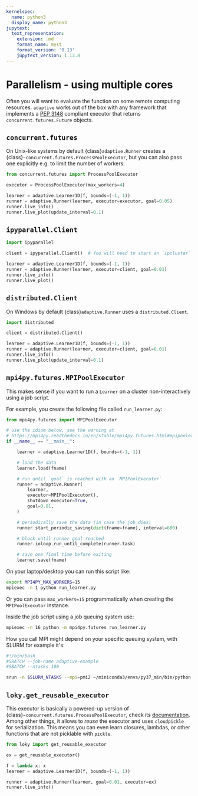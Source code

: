 ```yaml
---
kernelspec:
  name: python3
  display_name: python3
jupytext:
  text_representation:
    extension: .md
    format_name: myst
    format_version: '0.13'
    jupytext_version: 1.13.8
---
```

# Parallelism - using multiple cores

Often you will want to evaluate the function on some remote computing resources.
`adaptive` works out of the box with any framework that implements a [PEP 3148](https://www.python.org/dev/peps/pep-3148/) compliant executor that returns `concurrent.futures.Future` objects.

## `concurrent.futures`

On Unix-like systems by default {class}`adaptive.Runner` creates a {class}`~concurrent.futures.ProcessPoolExecutor`, but you can also pass one explicitly e.g. to limit the number of workers:

```python
from concurrent.futures import ProcessPoolExecutor

executor = ProcessPoolExecutor(max_workers=4)

learner = adaptive.Learner1D(f, bounds=(-1, 1))
runner = adaptive.Runner(learner, executor=executor, goal=0.05)
runner.live_info()
runner.live_plot(update_interval=0.1)
```

## `ipyparallel.Client`

```python
import ipyparallel

client = ipyparallel.Client()  # You will need to start an `ipcluster` to make this work

learner = adaptive.Learner1D(f, bounds=(-1, 1))
runner = adaptive.Runner(learner, executor=client, goal=0.01)
runner.live_info()
runner.live_plot()
```

## `distributed.Client`

On Windows by default {class}`adaptive.Runner` uses a `distributed.Client`.

```python
import distributed

client = distributed.Client()

learner = adaptive.Learner1D(f, bounds=(-1, 1))
runner = adaptive.Runner(learner, executor=client, goal=0.01)
runner.live_info()
runner.live_plot(update_interval=0.1)
```

## `mpi4py.futures.MPIPoolExecutor`

This makes sense if you want to run a `Learner` on a cluster non-interactively using a job script.

For example, you create the following file called `run_learner.py`:

```python
from mpi4py.futures import MPIPoolExecutor

# use the idiom below, see the warning at
# https://mpi4py.readthedocs.io/en/stable/mpi4py.futures.html#mpipoolexecutor
if __name__ == "__main__":

    learner = adaptive.Learner1D(f, bounds=(-1, 1))

    # load the data
    learner.load(fname)

    # run until `goal` is reached with an `MPIPoolExecutor`
    runner = adaptive.Runner(
        learner,
        executor=MPIPoolExecutor(),
        shutdown_executor=True,
        goal=0.01,
    )

    # periodically save the data (in case the job dies)
    runner.start_periodic_saving(dict(fname=fname), interval=600)

    # block until runner goal reached
    runner.ioloop.run_until_complete(runner.task)

    # save one final time before exiting
    learner.save(fname)
```

On your laptop/desktop you can run this script like:

```bash
export MPI4PY_MAX_WORKERS=15
mpiexec -n 1 python run_learner.py
```

Or you can pass `max_workers=15` programmatically when creating the `MPIPoolExecutor` instance.

Inside the job script using a job queuing system use:

```bash
mpiexec -n 16 python -m mpi4py.futures run_learner.py
```

How you call MPI might depend on your specific queuing system, with SLURM for example it's:

```bash
#!/bin/bash
#SBATCH --job-name adaptive-example
#SBATCH --ntasks 100

srun -n $SLURM_NTASKS --mpi=pmi2 ~/miniconda3/envs/py37_min/bin/python -m mpi4py.futures run_learner.py
```

## `loky.get_reusable_executor`

This executor is basically a powered-up version of {class}`~concurrent.futures.ProcessPoolExecutor`, check its [documentation](https://loky.readthedocs.io/).
Among other things, it allows to *reuse* the executor and uses `cloudpickle` for serialization.
This means you can even learn closures, lambdas, or other functions that are not picklable with `pickle`.

```python
from loky import get_reusable_executor

ex = get_reusable_executor()

f = lambda x: x
learner = adaptive.Learner1D(f, bounds=(-1, 1))

runner = adaptive.Runner(learner, goal=0.01, executor=ex)
runner.live_info()
```
